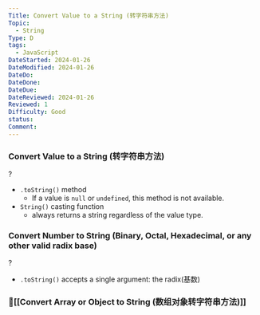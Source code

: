 ```yaml
---
Title: Convert Value to a String (转字符串方法)
Topic:
  - String
Type: D
tags:
  - JavaScript
DateStarted: 2024-01-26
DateModified: 2024-01-26
DateDo:
DateDone:
DateDue:
DateReviewed: 2024-01-26
Reviewed: 1
Difficulty: Good
status:
Comment:
---
```

### Convert Value to a String (转字符串方法)
?
- `.toString()` method
	- If a value is `null` or `undefined`, this method is not available.
- `String()` casting function
	- always returns a string regardless of the value type.
<!--SR:!2024-02-01,3,250-->

### Convert Number to String (Binary, Octal, Hexadecimal, or any other valid radix base)
?
- `.toString()` accepts a single argument: the radix(基数)
<!--SR:!2024-02-01,3,250-->

### 📌[[Convert Array or Object to String (数组对象转字符串方法)]]
